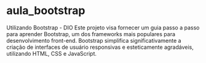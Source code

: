 # aula_bootstrap
Utilizando Bootstrap - DIO
Este projeto visa fornecer um guia passo a passo para aprender Bootstrap, um dos frameworks mais populares para desenvolvimento front-end. Bootstrap simplifica significativamente a criação de interfaces de usuário responsivas e esteticamente agradáveis, utilizando HTML, CSS e JavaScript.

